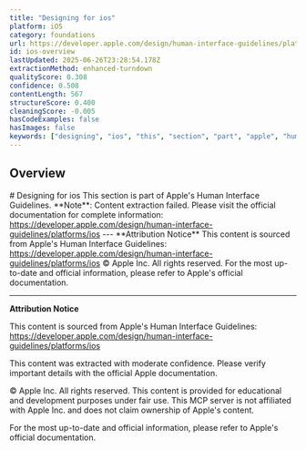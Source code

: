 ```yaml
---
title: "Designing for ios"
platform: iOS
category: foundations
url: https://developer.apple.com/design/human-interface-guidelines/platforms/ios
id: ios-overview
lastUpdated: 2025-06-26T23:28:54.178Z
extractionMethod: enhanced-turndown
qualityScore: 0.308
confidence: 0.508
contentLength: 567
structureScore: 0.400
cleaningScore: -0.005
hasCodeExamples: false
hasImages: false
keywords: ["designing", "ios", "this", "section", "part", "apple", "human", "interface", "guidelines", "note"]
---
```

## Overview

\# Designing for ios This section is part of Apple's Human Interface Guidelines. \*\*Note\*\*: Content extraction failed. Please visit the official documentation for complete information: https://developer.apple.com/design/human-interface-guidelines/platforms/ios --- \*\*Attribution Notice\*\* This content is sourced from Apple's Human Interface Guidelines: https://developer.apple.com/design/human-interface-guidelines/platforms/ios © Apple Inc. All rights reserved. For the most up-to-date and official information, please refer to Apple's official documentation.

---

**Attribution Notice**

This content is sourced from Apple's Human Interface Guidelines: https://developer.apple.com/design/human-interface-guidelines/platforms/ios

This content was extracted with moderate confidence. Please verify important details with the official Apple documentation.

© Apple Inc. All rights reserved. This content is provided for educational and development purposes under fair use. This MCP server is not affiliated with Apple Inc. and does not claim ownership of Apple's content.

For the most up-to-date and official information, please refer to Apple's official documentation.
